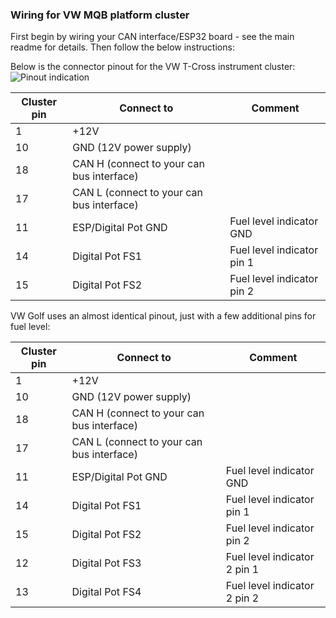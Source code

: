 ### Wiring for VW MQB platform cluster
First begin by wiring your CAN interface/ESP32 board - see the main readme for details. Then follow the below instructions:

Below is the connector pinout for the VW T-Cross instrument cluster:
![Pinout indication](https://github.com/r00li/CarCluster/blob/main/Misc/pinout_mqb.jpg?raw=true)

| Cluster pin | Connect to | Comment |
|--|--|--|
| 1 | +12V |
| 10 | GND (12V power supply) |
| 18 | CAN H (connect to your can bus interface) |
| 17 | CAN L (connect to your can bus interface) |
| 11 | ESP/Digital Pot GND | Fuel level indicator GND |
| 14 | Digital Pot FS1 | Fuel level indicator pin 1 |
| 15 | Digital Pot FS2 | Fuel level indicator pin 2 |

VW Golf uses an almost identical pinout, just with a few additional pins for fuel level:

| Cluster pin | Connect to | Comment |
|--|--|--|
| 1 | +12V |
| 10 | GND (12V power supply) |
| 18 | CAN H (connect to your can bus interface) |
| 17 | CAN L (connect to your can bus interface) |
| 11 | ESP/Digital Pot GND | Fuel level indicator GND |
| 14 | Digital Pot FS1 | Fuel level indicator pin 1 |
| 15 | Digital Pot FS2 | Fuel level indicator pin 2 |
| 12 | Digital Pot FS3 | Fuel level indicator 2 pin 1 |
| 13 | Digital Pot FS4 | Fuel level indicator 2 pin 2 |